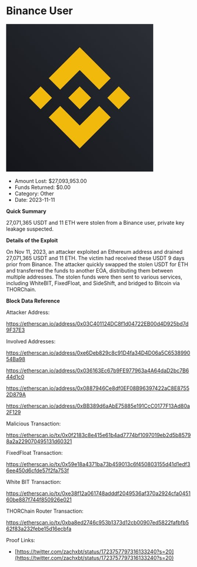 # Binance User
![Binance User](/rektimages/Binance-User-Access-Control-Exploit.png)
- Amount Lost: $27,093,953.00
- Funds Returned: $0.00
- Category: Other
- Date: 2023-11-11

**Quick Summary**

27,071,365 USDT and 11 ETH were stolen from a Binance user, private key leakage suspected.

  


 **Details of the Exploit**

On Nov 11, 2023, an attacker exploited an Ethereum address and drained 27,071,365 USDT and 11 ETH. The victim had received these USDT 9 days prior from Binance. The attacker quickly swapped the stolen USDT for ETH and transferred the funds to another EOA, distributing them between multiple addresses. The stolen funds were then sent to various services, including WhiteBIT, FixedFloat, and SideShift, and bridged to Bitcoin via THORChain.

  


 **Block Data Reference**

Attacker Address:

https://etherscan.io/address/0x03C401124DC8f1d04722EB00d4D925bd7d9F37E3

  


Involved Addresses:

https://etherscan.io/address/0xe6Deb829c8c91D4fa34D4D06a5C653899054Ba98

https://etherscan.io/address/0x036163Ec67b9FE977963a4A64daD2bc7B644d1c0

https://etherscan.io/address/0x0887946Ce8df0EF08B96397422aC8E87552D879A

https://etherscan.io/address/0xBB389d6aAbE75885e191CcC0177F13Ad80a2F129

  


Malicious Transaction:

https://etherscan.io/tx/0x0f2183c8e415e61b4ad7774bf1097019eb2d5b85798a2a229070495131d60321

  


FixedFloat Transaction:

https://etherscan.io/tx/0x59e18a4371ba73b459013c6f450803155d41d1edf36ee450d6cfde57f2fa753f

  


White BIT Transaction:

https://etherscan.io/tx/0xe38f12a061748adddf2049536af370a2924cfa045160be887f744f850926e021

  


THORChain Router Transaction:

https://etherscan.io/tx/0xba8ed2746c953b1373d12cb00907ed5822fafbfb562f83a232febe15d16ecbfa


Proof Links:
- [https://twitter.com/zachxbt/status/1723757797316133240?s=20](https://twitter.com/zachxbt/status/1723757797316133240?s=20)


